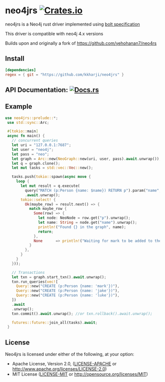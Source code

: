 # neo4jrs [![Crates.io][crates-badge]][crates-url]

[ci-url]: https://github.com/kkharji/neo4jrs
[crates-badge]: https://img.shields.io/crates/v/neo4jrs.svg?style=shield
[crates-url]: https://crates.io/crates/neo4jrs
[docs-badge]: https://img.shields.io/badge/docs-latest-blue.svg?style=shield
[docs-url]: https://docs.rs/neo4jrs

neo4jrs is a Neo4j rust driver implemented using [bolt specification](https://7687.org/bolt/bolt-protocol-message-specification-4.html#version-41)

This driver is compatible with neo4j 4.x versions

Builds upon and originally a fork of https://github.com/yehohanan7/neo4rs

## Install

```toml
[dependencies]
regex = { git = "https://github.com/kkharji/neo4jrs" }
```

## API Documentation: [![Docs.rs][docs-badge]][docs-url]

## Example

```rust
use neo4jrs::prelude::*;
 use std::sync::Arc;

 #[tokio::main]
 async fn main() {
   // concurrent queries
   let uri = "127.0.0.1:7687";
   let user = "neo4j";
   let pass = "neo";
   let graph = Arc::new(NeoGraph::new(uri, user, pass).await.unwrap());
   let q = graph.clone();
   let mut tasks = std::vec::Vec::new();

   tasks.push(tokio::spawn(async move {
     loop {
       let mut result = q.execute(
         query("MATCH (p:Person {name: $name}) RETURN p").param("name", "mark"))
         .await.unwrap();
       tokio::select! {
         Ok(maybe_row) = result.next() => {
           match maybe_row {
             Some(row) => {
               let node: NeoNode = row.get("p").unwrap();
               let name: String = node.get("name").unwrap();
               println!("Found {} in the graph", name);
               return;
             },
             None      => println!("Waiting for mark to be added to the graph")
           }
         },
       }
     }
   }));

   // Transactions
   let txn = graph.start_txn().await.unwrap();
   txn.run_queries(vec![
     Query::new("CREATE (p:Person {name: 'mark'})"),
     Query::new("CREATE (p:Person {name: 'jake'})"),
     Query::new("CREATE (p:Person {name: 'luke'})"),
   ])
   .await
   .unwrap();
   txn.commit().await.unwrap(); //or txn.rollback().await.unwrap();

   futures::future::join_all(tasks).await;
 }
```


## License

Neo4jrs is licensed under either of the following, at your option:

 * Apache License, Version 2.0, ([LICENSE-APACHE](LICENSE-APACHE) or http://www.apache.org/licenses/LICENSE-2.0)
 * MIT License ([LICENSE-MIT](LICENSE-MIT) or http://opensource.org/licenses/MIT)
